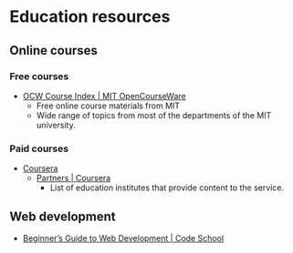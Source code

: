 # Education resources


## Online courses

### Free courses

- [OCW Course Index | MIT OpenCourseWare](http://ocw.mit.edu/courses/)
  - Free online course materials from MIT
  - Wide range of topics from most of the departments of the MIT university.



### Paid courses

- [Coursera](https://www.coursera.org/about/partners/us)
  - [Partners | Coursera](https://www.coursera.org/about/partners/us)
    - List of education institutes that provide content to the service.





## Web development

- [Beginner’s Guide to Web Development | Code School](https://www.codeschool.com/beginners-guide-to-web-development)


